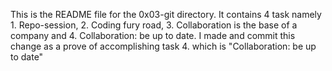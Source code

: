This is the README file for the 0x03-git directory. It contains 4 task namely 1. Repo-session, 2. Coding fury road, 3. Collaboration is the base of a company and 4. Collaboration: be up to date. I made and commit this change as a prove of accomplishing task 4. which is "Collaboration: be up to date"
